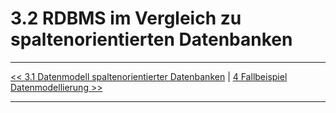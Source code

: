 # 3.2 RDBMS im Vergleich zu spaltenorientierten Datenbanken


---

[<< 3.1 Datenmodell spaltenorientierter Datenbanken](modellierung_3_1.md) | [4 Fallbeispiel Datenmodellierung >>](beispiel_4.md)

---
